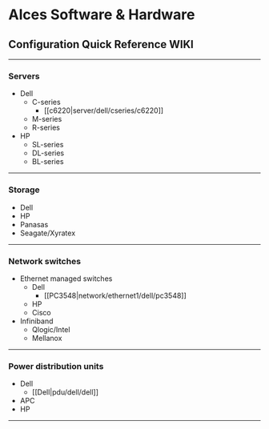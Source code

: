 # Alces Software & Hardware 
## Configuration Quick Reference WIKI

***
### Servers
  * Dell
    * C-series
      * [[c6220|server/dell/cseries/c6220]]
    * M-series
    * R-series
  * HP
    * SL-series
    * DL-series
    * BL-series

***
### Storage
  * Dell
  * HP
  * Panasas
  * Seagate/Xyratex

***
### Network switches
  * Ethernet managed switches
    * Dell
      * [[PC3548|network/ethernet1/dell/pc3548]]
    * HP
    * Cisco
  * Infiniband
    * Qlogic/Intel
    * Mellanox

***
### Power distribution units
  * Dell
    * [[Dell|pdu/dell/dell]]
  * APC
  * HP

***



